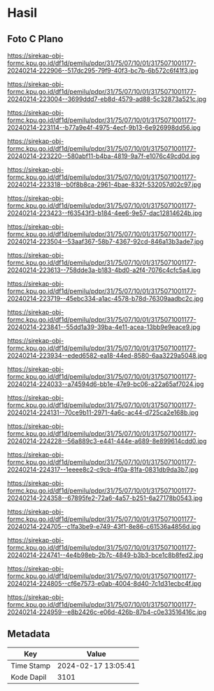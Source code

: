 # Hasil

## Foto C Plano

https://sirekap-obj-formc.kpu.go.id/df1d/pemilu/pdpr/31/75/07/10/01/3175071001177-20240214-222906--517dc295-79f9-40f3-bc7b-6b572c6f41f3.jpg

https://sirekap-obj-formc.kpu.go.id/df1d/pemilu/pdpr/31/75/07/10/01/3175071001177-20240214-223004--3699ddd7-eb8d-4579-ad88-5c32873a521c.jpg

https://sirekap-obj-formc.kpu.go.id/df1d/pemilu/pdpr/31/75/07/10/01/3175071001177-20240214-223114--b77a9e4f-4975-4ecf-9b13-6e926998dd56.jpg

https://sirekap-obj-formc.kpu.go.id/df1d/pemilu/pdpr/31/75/07/10/01/3175071001177-20240214-223220--580abf11-b4ba-4819-9a7f-e1076c49cd0d.jpg

https://sirekap-obj-formc.kpu.go.id/df1d/pemilu/pdpr/31/75/07/10/01/3175071001177-20240214-223318--b0f8b8ca-2961-4bae-832f-532057d02c97.jpg

https://sirekap-obj-formc.kpu.go.id/df1d/pemilu/pdpr/31/75/07/10/01/3175071001177-20240214-223423--f63543f3-b184-4ee6-9e57-dac12814624b.jpg

https://sirekap-obj-formc.kpu.go.id/df1d/pemilu/pdpr/31/75/07/10/01/3175071001177-20240214-223504--53aaf367-58b7-4367-92cd-846a13b3ade7.jpg

https://sirekap-obj-formc.kpu.go.id/df1d/pemilu/pdpr/31/75/07/10/01/3175071001177-20240214-223613--758dde3a-b183-4bd0-a2f4-7076c4cfc5a4.jpg

https://sirekap-obj-formc.kpu.go.id/df1d/pemilu/pdpr/31/75/07/10/01/3175071001177-20240214-223719--45ebc334-a1ac-4578-b78d-76309aadbc2c.jpg

https://sirekap-obj-formc.kpu.go.id/df1d/pemilu/pdpr/31/75/07/10/01/3175071001177-20240214-223841--55dd1a39-39ba-4e11-acea-13bb9e9eace9.jpg

https://sirekap-obj-formc.kpu.go.id/df1d/pemilu/pdpr/31/75/07/10/01/3175071001177-20240214-223934--eded6582-ea18-44ed-8580-6aa3229a5048.jpg

https://sirekap-obj-formc.kpu.go.id/df1d/pemilu/pdpr/31/75/07/10/01/3175071001177-20240214-224033--a74594d6-bb1e-47e9-bc06-a22a65af7024.jpg

https://sirekap-obj-formc.kpu.go.id/df1d/pemilu/pdpr/31/75/07/10/01/3175071001177-20240214-224131--70ce9b11-2971-4a6c-ac44-d725ca2e168b.jpg

https://sirekap-obj-formc.kpu.go.id/df1d/pemilu/pdpr/31/75/07/10/01/3175071001177-20240214-224228--56a889c3-e441-444e-a689-8e899614cdd0.jpg

https://sirekap-obj-formc.kpu.go.id/df1d/pemilu/pdpr/31/75/07/10/01/3175071001177-20240214-224317--1eeee8c2-c9cb-4f0a-81fa-0831db9da3b7.jpg

https://sirekap-obj-formc.kpu.go.id/df1d/pemilu/pdpr/31/75/07/10/01/3175071001177-20240214-224358--67895fe2-72a6-4a57-b251-6a27178b0543.jpg

https://sirekap-obj-formc.kpu.go.id/df1d/pemilu/pdpr/31/75/07/10/01/3175071001177-20240214-224705--c1fa3be9-e749-43f1-8e86-c61536a4856d.jpg

https://sirekap-obj-formc.kpu.go.id/df1d/pemilu/pdpr/31/75/07/10/01/3175071001177-20240214-224741--4e4b98eb-2b7c-4849-b3b3-bce1c8b8fed2.jpg

https://sirekap-obj-formc.kpu.go.id/df1d/pemilu/pdpr/31/75/07/10/01/3175071001177-20240214-224805--cf6e7573-e0ab-4004-8d40-7c1d31ecbc4f.jpg

https://sirekap-obj-formc.kpu.go.id/df1d/pemilu/pdpr/31/75/07/10/01/3175071001177-20240214-224959--e8b2426c-e06d-426b-87b4-c0e33516416c.jpg


## Metadata

| Key        | Value               |
| ---------- | ------------------- |
| Time Stamp | 2024-02-17 13:05:41 |
| Kode Dapil | 3101                |



